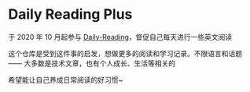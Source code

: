 # Daily Reading Plus

于 2020 年 10 月起参与 [Daily-Reading](https://github.com/daily-reading/daily-reading)，督促自己每天进行一些英文阅读

这个仓库是受到这件事的启发，想做更多的阅读和学习记录。不限语言和话题 —— 大多数是技术文章，也有个人成长、生活等相关的

希望能让自己养成日常阅读的好习惯~
